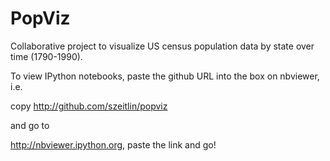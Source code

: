 PopViz
======

Collaborative project to visualize US census population data by state over time (1790-1990).  

To view IPython notebooks, paste the github URL into the box on nbviewer, i.e. 

copy http://github.com/szeitlin/popviz 

and go to 

http://nbviewer.ipython.org, paste the link and go! 

